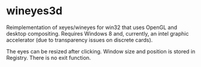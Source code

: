 # wineyes3d
Reimplementation of xeyes/wineyes for win32 that uses OpenGL and desktop compositing. Requires Windows 8 and, currently, an intel graphic accelerator (due to transparency issues on discrete cards).

The eyes can be resized after clicking. Window size and position is stored in Registry. There is no exit function.

